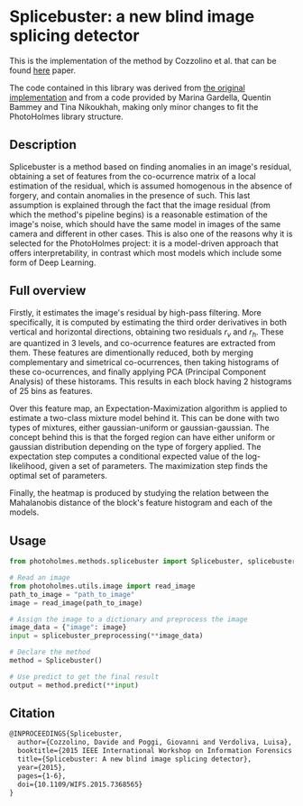# Splicebuster: a new blind image splicing detector

This is the implementation of the method by Cozzolino et al. that can be found [here](https://ieeexplore.ieee.org/abstract/document/7368565) paper. 

The code contained in this library was derived from [the original implementation](https://www.grip.unina.it/download/prog/Splicebuster/) and from a code provided by Marina Gardella, Quentin Bammey and Tina Nikoukhah, making only minor changes to fit the PhotoHolmes library structure. 

## Description

Splicebuster is a method based on finding anomalies in an image's residual, obtaining a set of features from the co-ocurrence matrix of a local estimation of the residual, which is assumed homogenous in the absence of forgery, and contain anomalies in the presence of such. This last assumption is explained through the fact that the image residual (from which the method's pipeline begins) is a reasonable estimation of the image's noise, which should have the same model in images of the same camera and different in other cases. This is also one of the reasons why it is selected for the PhotoHolmes project: it is a model-driven approach that offers interpretability, in contrast which most models which include some form of Deep Learning.

## Full overview

Firstly, it estimates the image's residual by high-pass filtering. More specifically, it is computed by estimating the third order derivatives in both vertical and horizontal directions, obtaining two residuals $r_v$ and $r_h$. These are quantized in $3$ levels, and co-ocurrence features are extracted from them. These features are dimentionally reduced, both by merging complementary and simetrical co-ocurrences, then taking histograms of these co-ocurrences, and finally applying PCA (Principal Component Analysis) of these historams. This results in each block having 2 histograms of 25 bins as features.

Over this feature map, an Expectation-Maximization algorithm is applied to estimate a two-class mixture model behind it. This can be done with two types of mixtures, either gaussian-uniform or gaussian-gaussian. The concept behind this is that the forged region can have either uniform or gaussian distribution depending on the type of forgery applied. The expectation step computes a conditional expected value of the log-likelihood, given a set of parameters. The maximization step finds the optimal set of parameters. 

Finally, the heatmap is produced by studying the relation between the Mahalanobis distance of the block's feature histogram and each of the models.

## Usage

```python
from photoholmes.methods.splicebuster import Splicebuster, splicebuster_preprocessing

# Read an image
from photoholmes.utils.image import read_image
path_to_image = "path_to_image"
image = read_image(path_to_image)

# Assign the image to a dictionary and preprocess the image
image_data = {"image": image}
input = splicebuster_preprocessing(**image_data)

# Declare the method
method = Splicebuster()

# Use predict to get the final result
output = method.predict(**input)
```

## Citation

```tex
@INPROCEEDINGS{Splicebuster,
  author={Cozzolino, Davide and Poggi, Giovanni and Verdoliva, Luisa},
  booktitle={2015 IEEE International Workshop on Information Forensics and Security (WIFS)}, 
  title={Splicebuster: A new blind image splicing detector}, 
  year={2015},
  pages={1-6},
  doi={10.1109/WIFS.2015.7368565}
}
```